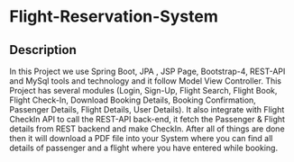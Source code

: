 # Flight-Reservation-System

## Description
In this Project we use Spring Boot, JPA , JSP Page, Bootstrap-4, REST-API and MySql tools and technology and it follow Model View Controller. This Project has several modules (Login, Sign-Up, Flight Search, Flight Book, Flight Check-In, Download Booking Details, Booking Confirmation, Passenger Details, Flight Details, User Details). It also integrate with Flight CheckIn API to call the REST-API back-end, it fetch the Passenger & Flight details from REST backend and make CheckIn. After all of things are done then it will download a PDF file into your System where you can find all details of passenger and a flight where you have entered while booking. 
